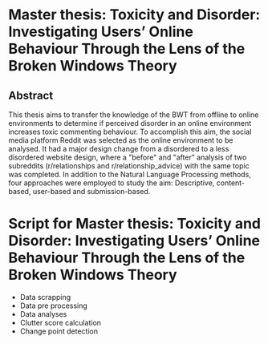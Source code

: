 # Master thesis: Toxicity and Disorder: Investigating Users’ Online Behaviour Through the Lens of the Broken Windows Theory

## Abstract

This thesis aims to transfer the knowledge of the BWT from offline to online environments to determine if perceived disorder in an online environment increases toxic commenting behaviour. To accomplish this aim, the social media platform Reddit was selected as the online environment to be analysed. It had a major design change from a disordered to a less disordered website design, where a "before" and "after" analysis of two subreddits (r/relationships and r/relationship\_advice) with the same topic was completed. In addition to the Natural Language Processing methods, four approaches were employed to study the aim: Descriptive, content-based, user-based and submission-based.

# Script for Master thesis: Toxicity and Disorder: Investigating Users’ Online Behaviour Through the Lens of the Broken Windows Theory

- Data scrapping
- Data pre processing
- Data analyses
- Clutter score calculation
- Change point detection
